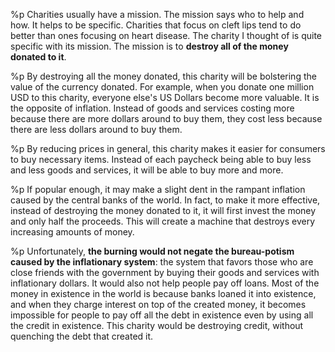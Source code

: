 %p
  Charities usually have a mission. The mission says who to help and how. It helps to be specific. Charities that focus on cleft lips tend to do better than ones focusing on heart disease. The charity I thought of is quite specific with its mission. The mission is to <b>destroy all of the money donated to it</b>.

%p
  By destroying all the money donated, this charity will be bolstering the value of the currency donated. For example, when you donate one million USD to this charity, everyone else's US Dollars become more valuable. It is the opposite of inflation. Instead of goods and services costing more because there are more dollars around to buy them, they cost less because there are less dollars around to buy them.

%p
  By reducing prices in general, this charity makes it easier for consumers to buy necessary items. Instead of each paycheck being able to buy less and less goods and services, it will be able to buy more and more.

%p
  If popular enough, it may make a slight dent in the rampant inflation caused by the central banks of the world. In fact, to make it more effective, instead of destroying the money donated to it, it will first invest the money and only half the proceeds. This will create a machine that destroys every increasing amounts of money.

%p
  Unfortunately, <b>the burning would not negate the bureau-potism caused by the inflationary system</b>: the system that favors those who are close friends with the government by buying their goods and services with inflationary dollars. It would also not help people pay off loans. Most of the money in existence in the world is because banks loaned it into existence, and when they charge interest on top of the created money, it becomes impossible for people to pay off all the debt in existence even by using all the credit in existence. This charity would be destroying credit, without quenching the debt that created it.